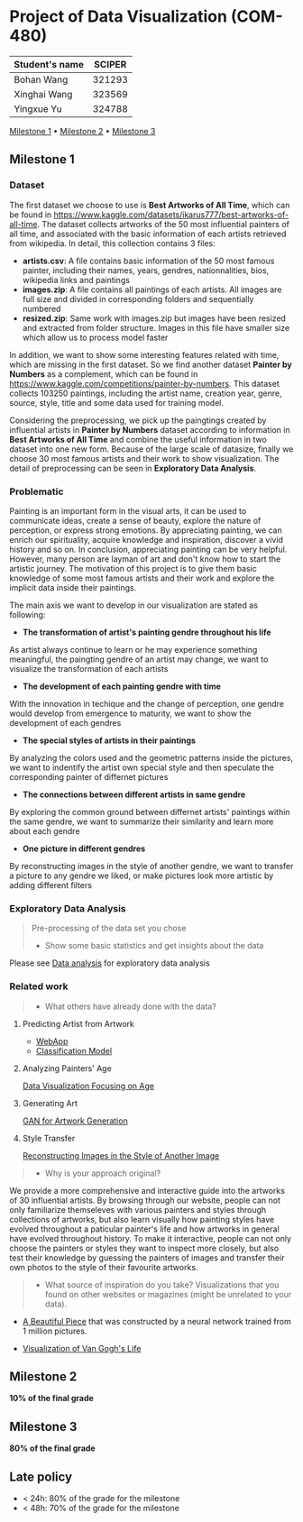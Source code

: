 # Project of Data Visualization (COM-480)

| Student's name | SCIPER |
| -------------- | ------ |
| Bohan Wang | 321293 |
| Xinghai Wang| 323569 |
| Yingxue Yu| 324788 | 

[Milestone 1](#milestone-1) • [Milestone 2](#milestone-2) • [Milestone 3](#milestone-3)

## Milestone 1 

### Dataset

The first dataset we choose to use is __Best Artworks of All Time__, which can be found in https://www.kaggle.com/datasets/ikarus777/best-artworks-of-all-time. The dataset collects artworks of the 50 most influential painters of all time, and associated with the basic information of each artists retrieved from wikipedia. In detail, this collection contains 3 files:
* __artists.csv__: A file contains basic information of the 50 most famous painter, including their names, years, gendres, nationnalities, bios, wikipedia links and paintings
* __images.zip__: A file contains all paintings of each artists. All images are full size and divided in corresponding folders and sequentially numbered
* __resized.zip__: Same work with images.zip but images have been resized and extracted from folder structure. Images in this file have smaller size which allow us to process model faster

In addition, we want to show some interesting features related with time, which are missing in the first dataset. So we find another dataset __Painter by Numbers__ as a complement, which can be found in https://www.kaggle.com/competitions/painter-by-numbers. This dataset collects 103250 paintings, including the artist name, creation year, genre, source, style, title and some data used for training model.

Considering the preprocessing, we pick up the paingtings created by influential artists in __Painter by Numbers__ dataset according to information in  __Best Artworks of All Time__ and combine the useful information in two dataset into one new form. Because of the large scale of datasize, finally we choose 30 most famous artists and their work to show visualization. The detail of preprocessing can be seen in __Exploratory Data Analysis__.
 

### Problematic

Painting is an important form in the visual arts, it can be used to communicate ideas, create a sense of beauty, explore the nature of perception, or express strong emotions. By appreciating painting, we can enrich our spirituality, acquire knowledge and inspiration, discover a vivid history and so on. In conclusion, appreciating painting can be very helpful. However, many person are layman of art and don't know how to start the artistic journey. The motivation of this project is to give them basic knowledge of some most famous artists and their work and explore the implicit data inside their paintings.

The main axis we want to develop in our visualization are stated as following:
* __The transformation of artist's painting gendre throughout his life__

As artist always continue to learn or he may experience something meaningful, the paingting gendre of an artist may change, we want to visualize the transformation of each artists
* __The development of each painting gendre with time__ 

With the innovation in techique and the change of perception, one gendre would develop from emergence to maturity, we want to show the development of each gendres
* __The special styles of artists in their paintings__

By analyzing the colors used and the geometric patterns inside the pictures, we want to indentify the artist own special style and then speculate the corresponding painter of differnet pictures
* __The connections between different artists in same gendre__ 

By exploring the common ground between differnet artists' paintings within the same gendre, we want to summarize their similarity and learn more about each gendre 
* __One picture in different gendres__
 
By reconstructing images in the style of another gendre, we want to transfer a picture to any gendre we liked, or make pictures look more artistic by adding different filters


### Exploratory Data Analysis

> Pre-processing of the data set you chose
> - Show some basic statistics and get insights about the data

Please see [Data analysis](https://github.com/com-480-data-visualization/datavis-project-2022-wyw/blob/main/data_analysis.ipynb) for exploratory data analysis

### Related work


> - What others have already done with the data?

1. Predicting Artist from Artwork
    * [WebApp](https://github.com/SupratimH/deepartist-web-application)
    * [Classification Model](https://github.com/raunit-x/Best-Artworks-of-All-Time)
2. Analyzing Painters' Age

    [Data Visualization Focusing on Age](https://www.kaggle.com/code/nidaguler/data-visualization-best-artworks-of-all-time)

3. Generating Art

    [GAN for Artwork Generation](https://www.kaggle.com/code/isaklarsson/gan-art-generator)

4. Style Transfer

    [Reconstructing Images in the Style of Another Image](https://www.kaggle.com/code/basu369victor/style-transfer-deep-learning-algorithm)

> - Why is your approach original?

   We provide a more comprehensive and interactive guide into the artworks of 30 influential artists. By browsing through our website, people can not only familiarize themseleves with various painters and styles through collections of artworks, but also learn visually how painting styles have evolved throughout a paticular painter's life and how artworks in general have evolved throughout history. To make it interactive, people can not only choose the painters or styles they want to inspect more closely, but also test their knowledge by guessing the painters of images and transfer their own photos to the style of their favourite artworks. 

> - What source of inspiration do you take? Visualizations that you found on other websites or magazines (might be unrelated to your data).

   * [A Beautiful Piece](https://www.kirellbenzi.com/art/these-are-not-flowers) that was constructed by a neural network trained from 1 million pictures.

   * [Visualization of Van Gogh's Life](https://www.artistsnetwork.com/art-history/van-gogh-life-in-pieces/?epi)

## Milestone 2 

**10% of the final grade**


## Milestone 3 

**80% of the final grade**


## Late policy

- < 24h: 80% of the grade for the milestone
- < 48h: 70% of the grade for the milestone
